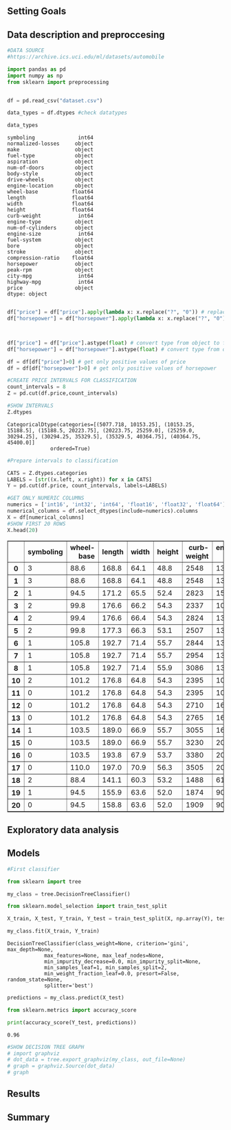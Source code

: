 
## Setting Goals

## Data description and preproccesing


```python
#DATA SOURCE
#https://archive.ics.uci.edu/ml/datasets/automobile

```


```python
import pandas as pd
import numpy as np
from sklearn import preprocessing
```


```python

df = pd.read_csv("dataset.csv")
```


```python
data_types = df.dtypes #check datatypes
```


```python
data_types
```




    symboling              int64
    normalized-losses     object
    make                  object
    fuel-type             object
    aspiration            object
    num-of-doors          object
    body-style            object
    drive-wheels          object
    engine-location       object
    wheel-base           float64
    length               float64
    width                float64
    height               float64
    curb-weight            int64
    engine-type           object
    num-of-cylinders      object
    engine-size            int64
    fuel-system           object
    bore                  object
    stroke                object
    compression-ratio    float64
    horsepower            object
    peak-rpm              object
    city-mpg               int64
    highway-mpg            int64
    price                 object
    dtype: object




```python

df["price"] = df["price"].apply(lambda x: x.replace("?", "0")) # replace "?" with "0"
df["horsepower"] = df["horsepower"].apply(lambda x: x.replace("?", "0")) # replace "?" with "0"



```


```python

df["price"] = df["price"].astype(float) # convert type from object to float64
df["horsepower"] = df["horsepower"].astype(float) # convert type from object to float64
```


```python
df = df[df["price"]>0] # get only positive values of price 
df = df[df["horsepower"]>0] # get only positive values of horsepower
```


```python
#CREATE PRICE INTERVALS FOR CLASSIFICATION
count_intervals = 8
Z = pd.cut(df.price,count_intervals)

```


```python
#SHOW INTERVALS
Z.dtypes

```




    CategoricalDtype(categories=[(5077.718, 10153.25], (10153.25, 15188.5], (15188.5, 20223.75], (20223.75, 25259.0], (25259.0, 30294.25], (30294.25, 35329.5], (35329.5, 40364.75], (40364.75, 45400.0]]
                  ordered=True)




```python
#Prepare intervals to classification

CATS = Z.dtypes.categories
LABELS = [str((x.left, x.right)) for x in CATS]
Y = pd.cut(df.price, count_intervals, labels=LABELS)

```


```python
#GET ONLY NUMERIC COLUMNS
numerics = ['int16', 'int32', 'int64', 'float16', 'float32', 'float64']
numerical_columns = df.select_dtypes(include=numerics).columns
X = df[numerical_columns]
#SHOW FIRST 20 ROWS
X.head(20)

```




<div>
<style scoped>
    .dataframe tbody tr th:only-of-type {
        vertical-align: middle;
    }

    .dataframe tbody tr th {
        vertical-align: top;
    }

    .dataframe thead th {
        text-align: right;
    }
</style>
<table border="1" class="dataframe">
  <thead>
    <tr style="text-align: right;">
      <th></th>
      <th>symboling</th>
      <th>wheel-base</th>
      <th>length</th>
      <th>width</th>
      <th>height</th>
      <th>curb-weight</th>
      <th>engine-size</th>
      <th>compression-ratio</th>
      <th>horsepower</th>
      <th>city-mpg</th>
      <th>highway-mpg</th>
      <th>price</th>
    </tr>
  </thead>
  <tbody>
    <tr>
      <th>0</th>
      <td>3</td>
      <td>88.6</td>
      <td>168.8</td>
      <td>64.1</td>
      <td>48.8</td>
      <td>2548</td>
      <td>130</td>
      <td>9.0</td>
      <td>111.0</td>
      <td>21</td>
      <td>27</td>
      <td>13495.0</td>
    </tr>
    <tr>
      <th>1</th>
      <td>3</td>
      <td>88.6</td>
      <td>168.8</td>
      <td>64.1</td>
      <td>48.8</td>
      <td>2548</td>
      <td>130</td>
      <td>9.0</td>
      <td>111.0</td>
      <td>21</td>
      <td>27</td>
      <td>16500.0</td>
    </tr>
    <tr>
      <th>2</th>
      <td>1</td>
      <td>94.5</td>
      <td>171.2</td>
      <td>65.5</td>
      <td>52.4</td>
      <td>2823</td>
      <td>152</td>
      <td>9.0</td>
      <td>154.0</td>
      <td>19</td>
      <td>26</td>
      <td>16500.0</td>
    </tr>
    <tr>
      <th>3</th>
      <td>2</td>
      <td>99.8</td>
      <td>176.6</td>
      <td>66.2</td>
      <td>54.3</td>
      <td>2337</td>
      <td>109</td>
      <td>10.0</td>
      <td>102.0</td>
      <td>24</td>
      <td>30</td>
      <td>13950.0</td>
    </tr>
    <tr>
      <th>4</th>
      <td>2</td>
      <td>99.4</td>
      <td>176.6</td>
      <td>66.4</td>
      <td>54.3</td>
      <td>2824</td>
      <td>136</td>
      <td>8.0</td>
      <td>115.0</td>
      <td>18</td>
      <td>22</td>
      <td>17450.0</td>
    </tr>
    <tr>
      <th>5</th>
      <td>2</td>
      <td>99.8</td>
      <td>177.3</td>
      <td>66.3</td>
      <td>53.1</td>
      <td>2507</td>
      <td>136</td>
      <td>8.5</td>
      <td>110.0</td>
      <td>19</td>
      <td>25</td>
      <td>15250.0</td>
    </tr>
    <tr>
      <th>6</th>
      <td>1</td>
      <td>105.8</td>
      <td>192.7</td>
      <td>71.4</td>
      <td>55.7</td>
      <td>2844</td>
      <td>136</td>
      <td>8.5</td>
      <td>110.0</td>
      <td>19</td>
      <td>25</td>
      <td>17710.0</td>
    </tr>
    <tr>
      <th>7</th>
      <td>1</td>
      <td>105.8</td>
      <td>192.7</td>
      <td>71.4</td>
      <td>55.7</td>
      <td>2954</td>
      <td>136</td>
      <td>8.5</td>
      <td>110.0</td>
      <td>19</td>
      <td>25</td>
      <td>18920.0</td>
    </tr>
    <tr>
      <th>8</th>
      <td>1</td>
      <td>105.8</td>
      <td>192.7</td>
      <td>71.4</td>
      <td>55.9</td>
      <td>3086</td>
      <td>131</td>
      <td>8.3</td>
      <td>140.0</td>
      <td>17</td>
      <td>20</td>
      <td>23875.0</td>
    </tr>
    <tr>
      <th>10</th>
      <td>2</td>
      <td>101.2</td>
      <td>176.8</td>
      <td>64.8</td>
      <td>54.3</td>
      <td>2395</td>
      <td>108</td>
      <td>8.8</td>
      <td>101.0</td>
      <td>23</td>
      <td>29</td>
      <td>16430.0</td>
    </tr>
    <tr>
      <th>11</th>
      <td>0</td>
      <td>101.2</td>
      <td>176.8</td>
      <td>64.8</td>
      <td>54.3</td>
      <td>2395</td>
      <td>108</td>
      <td>8.8</td>
      <td>101.0</td>
      <td>23</td>
      <td>29</td>
      <td>16925.0</td>
    </tr>
    <tr>
      <th>12</th>
      <td>0</td>
      <td>101.2</td>
      <td>176.8</td>
      <td>64.8</td>
      <td>54.3</td>
      <td>2710</td>
      <td>164</td>
      <td>9.0</td>
      <td>121.0</td>
      <td>21</td>
      <td>28</td>
      <td>20970.0</td>
    </tr>
    <tr>
      <th>13</th>
      <td>0</td>
      <td>101.2</td>
      <td>176.8</td>
      <td>64.8</td>
      <td>54.3</td>
      <td>2765</td>
      <td>164</td>
      <td>9.0</td>
      <td>121.0</td>
      <td>21</td>
      <td>28</td>
      <td>21105.0</td>
    </tr>
    <tr>
      <th>14</th>
      <td>1</td>
      <td>103.5</td>
      <td>189.0</td>
      <td>66.9</td>
      <td>55.7</td>
      <td>3055</td>
      <td>164</td>
      <td>9.0</td>
      <td>121.0</td>
      <td>20</td>
      <td>25</td>
      <td>24565.0</td>
    </tr>
    <tr>
      <th>15</th>
      <td>0</td>
      <td>103.5</td>
      <td>189.0</td>
      <td>66.9</td>
      <td>55.7</td>
      <td>3230</td>
      <td>209</td>
      <td>8.0</td>
      <td>182.0</td>
      <td>16</td>
      <td>22</td>
      <td>30760.0</td>
    </tr>
    <tr>
      <th>16</th>
      <td>0</td>
      <td>103.5</td>
      <td>193.8</td>
      <td>67.9</td>
      <td>53.7</td>
      <td>3380</td>
      <td>209</td>
      <td>8.0</td>
      <td>182.0</td>
      <td>16</td>
      <td>22</td>
      <td>41315.0</td>
    </tr>
    <tr>
      <th>17</th>
      <td>0</td>
      <td>110.0</td>
      <td>197.0</td>
      <td>70.9</td>
      <td>56.3</td>
      <td>3505</td>
      <td>209</td>
      <td>8.0</td>
      <td>182.0</td>
      <td>15</td>
      <td>20</td>
      <td>36880.0</td>
    </tr>
    <tr>
      <th>18</th>
      <td>2</td>
      <td>88.4</td>
      <td>141.1</td>
      <td>60.3</td>
      <td>53.2</td>
      <td>1488</td>
      <td>61</td>
      <td>9.5</td>
      <td>48.0</td>
      <td>47</td>
      <td>53</td>
      <td>5151.0</td>
    </tr>
    <tr>
      <th>19</th>
      <td>1</td>
      <td>94.5</td>
      <td>155.9</td>
      <td>63.6</td>
      <td>52.0</td>
      <td>1874</td>
      <td>90</td>
      <td>9.6</td>
      <td>70.0</td>
      <td>38</td>
      <td>43</td>
      <td>6295.0</td>
    </tr>
    <tr>
      <th>20</th>
      <td>0</td>
      <td>94.5</td>
      <td>158.8</td>
      <td>63.6</td>
      <td>52.0</td>
      <td>1909</td>
      <td>90</td>
      <td>9.6</td>
      <td>70.0</td>
      <td>38</td>
      <td>43</td>
      <td>6575.0</td>
    </tr>
  </tbody>
</table>
</div>



## Exploratory data analysis

## Models


```python
#First classifier 

from sklearn import tree
```


```python
my_class = tree.DecisionTreeClassifier()
```


```python
from sklearn.model_selection import train_test_split
```


```python
X_train, X_test, Y_train, Y_test = train_test_split(X, np.array(Y), test_size=0.5)
```


```python
my_class.fit(X_train, Y_train)
```




    DecisionTreeClassifier(class_weight=None, criterion='gini', max_depth=None,
                max_features=None, max_leaf_nodes=None,
                min_impurity_decrease=0.0, min_impurity_split=None,
                min_samples_leaf=1, min_samples_split=2,
                min_weight_fraction_leaf=0.0, presort=False, random_state=None,
                splitter='best')




```python
predictions = my_class.predict(X_test)
```


```python
from sklearn.metrics import accuracy_score
```


```python
print(accuracy_score(Y_test, predictions))
```

    0.96



```python
#SHOW DECISION TREE GRAPH
# import graphviz 
# dot_data = tree.export_graphviz(my_class, out_file=None)
# graph = graphviz.Source(dot_data)
# graph
```

## Results

## Summary
